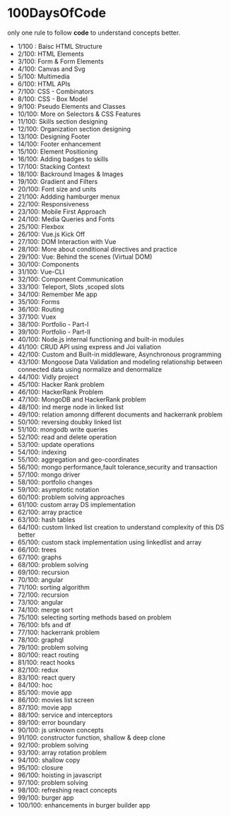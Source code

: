 # 100DaysOfCode

only one rule to follow <b>code</b> to understand concepts better.

 - 1/100 : Baisc HTML Structure
 - 2/100: HTML Elements
 - 3/100: Form & Form Elements
 - 4/100: Canvas and Svg
 - 5/100: Multimedia
 - 6/100: HTML APIs
 - 7/100: CSS - Combinators
 - 8/100: CSS - Box Model
 - 9/100: Pseudo Elements and Classes
 - 10/100: More on Selectors & CSS Features
 - 11/100: Skills section designing
 - 12/100: Organization section designing
 - 13/100: Designing Footer
 - 14/100: Footer enhancement
 - 15/100: Element Positioning
 - 16/100: Adding badges to skills
 - 17/100: Stacking Context
 - 18/100: Backround Images & Images
 - 19/100: Gradient and Filters
 - 20/100: Font size and units
 - 21/100: Addding hamburger menux
 - 22/100: Responsiveness
 - 23/100: Mobile First Approach
 - 24/100: Media Queries and Fonts
 - 25/100: Flexbox
 - 26/100: Vue.js Kick Off
 - 27/100: DOM Interaction with Vue
 - 28/100: More about conditional directives and practice
 - 29/100: Vue: Behind the scenes (Virtual DOM)
 - 30/100: Components 
 - 31/100: Vue-CLI
 - 32/100: Component Communication
 - 33/100: Teleport, Slots ,scoped slots
 - 34/100: Remember Me app
 - 35/100: Forms
 - 36/100: Routing
 - 37/100: Vuex
 - 38/100: Portfolio - Part-I
 - 39/100: Portfolio - Part-II
 - 40/100: Node.js internal functioning and built-in modules
 - 41/100: CRUD API using express and Joi valiation
 - 42/100: Custom and Built-in middleware, Asynchronous programming
 - 43/100: Mongoose Data Validation and modeling relationship between connected data using normalize and denormalize
 - 44/100: Vidly project
 - 45/100: Hacker Rank problem
 - 46/100: HackerRank Problem
 - 47/100: MongoDB and HackerRank problem
 - 48/100: ind merge node in linked list
 - 49/100: relation amonng different documents and hackerrank problem
 - 50/100: reversing doubky linked list
 - 51/100: mongodb write queries
 - 52/100: read and delete operation
 - 53/100: update operations
 - 54/100: indexing
 - 55/100: aggregation and geo-coordinates
 - 56/100: mongo performance,fault tolerance,security and transaction
 - 57/100: mongo driver
 - 58/100: portfolio changes
 - 59/100: asymptotic notation
 - 60/100: problem solving approaches
 - 61/100: custom array DS implementation
 - 62/100: array practice
 - 63/100: hash tables
 - 64/100: custom linked list creation to understand complexity of this DS better
 - 65/100: custom stack implementation using linkedlist and array
 - 66/100: trees
 - 67/100: graphs
 - 68/100: problem solving
 - 69/100: recursion
 - 70/100: angular
 - 71/100: sorting algorithm
 - 72/100: recursion
 - 73/100: angular
 - 74/100: merge sort
 - 75/100: selecting sorting methods based on problem
 - 76/100: bfs and df
 - 77/100: hackerrank problem
 - 78/100: graphql
 - 79/100: problem solving
 - 80/100: react routing
 - 81/100: react hooks
 - 82/100: redux
 - 83/100: react query
 - 84/100: hoc
 - 85/100: movie app
 - 86/100: movies list screen
 - 87/100: movie app
 - 88/100: service and interceptors
 - 89/100: error boundary
 - 90/100: js unknown concepts
 - 91/100: constructor function, shallow & deep clone
 - 92/100: problem solving
 - 93/100: array rotation problem
 - 94/100: shallow copy
 - 95/100: closure
 - 96/100: hoisting in javascript
 - 97/100: problem solving
 - 98/100: refreshing react concepts
 - 99/100: burger app
 - 100/100: enhancements in burger builder app